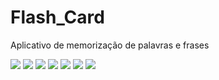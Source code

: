 # Flash_Card
Aplicativo de memorização de palavras e frases 

<img src="https://github.com/jdleite/Flash_Card/blob/master/app/src/img/1.PNG">
<img src="https://github.com/jdleite/Flash_Card/blob/master/app/src/img/2.PNG">
<img src="https://github.com/jdleite/Flash_Card/blob/master/app/src/img/3.PNG">
<img src="https://github.com/jdleite/Flash_Card/blob/master/app/src/img/4.PNG">
<img src="https://github.com/jdleite/Flash_Card/blob/master/app/src/img/5.PNG">
<img src="https://github.com/jdleite/Flash_Card/blob/master/app/src/img/6.PNG">
<img src="https://github.com/jdleite/Flash_Card/blob/master/app/src/img/7.PNG">
